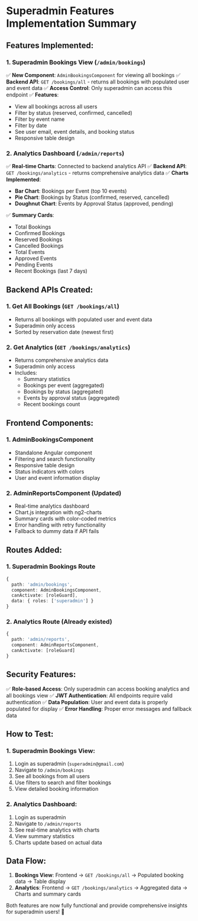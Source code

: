# Superadmin Features Implementation Summary

## Features Implemented:

### 1. **Superadmin Bookings View** (`/admin/bookings`)
✅ **New Component**: `AdminBookingsComponent` for viewing all bookings
✅ **Backend API**: `GET /bookings/all` - returns all bookings with populated user and event data
✅ **Access Control**: Only superadmin can access this endpoint
✅ **Features**:
- View all bookings across all users
- Filter by status (reserved, confirmed, cancelled)
- Filter by event name
- Filter by date
- See user email, event details, and booking status
- Responsive table design

### 2. **Analytics Dashboard** (`/admin/reports`)
✅ **Real-time Charts**: Connected to backend analytics API
✅ **Backend API**: `GET /bookings/analytics` - returns comprehensive analytics data
✅ **Charts Implemented**:
- **Bar Chart**: Bookings per Event (top 10 events)
- **Pie Chart**: Bookings by Status (confirmed, reserved, cancelled)
- **Doughnut Chart**: Events by Approval Status (approved, pending)

✅ **Summary Cards**:
- Total Bookings
- Confirmed Bookings
- Reserved Bookings
- Cancelled Bookings
- Total Events
- Approved Events
- Pending Events
- Recent Bookings (last 7 days)

## Backend APIs Created:

### 1. **Get All Bookings** (`GET /bookings/all`)
- Returns all bookings with populated user and event data
- Superadmin only access
- Sorted by reservation date (newest first)

### 2. **Get Analytics** (`GET /bookings/analytics`)
- Returns comprehensive analytics data
- Superadmin only access
- Includes:
  - Summary statistics
  - Bookings per event (aggregated)
  - Bookings by status (aggregated)
  - Events by approval status (aggregated)
  - Recent bookings count

## Frontend Components:

### 1. **AdminBookingsComponent**
- Standalone Angular component
- Filtering and search functionality
- Responsive table design
- Status indicators with colors
- User and event information display

### 2. **AdminReportsComponent** (Updated)
- Real-time analytics dashboard
- Chart.js integration with ng2-charts
- Summary cards with color-coded metrics
- Error handling with retry functionality
- Fallback to dummy data if API fails

## Routes Added:

### 1. **Superadmin Bookings Route**
```typescript
{ 
  path: 'admin/bookings', 
  component: AdminBookingsComponent, 
  canActivate: [roleGuard], 
  data: { roles: ['superadmin'] } 
}
```

### 2. **Analytics Route** (Already existed)
```typescript
{ 
  path: 'admin/reports', 
  component: AdminReportsComponent, 
  canActivate: [roleGuard] 
}
```

## Security Features:

✅ **Role-based Access**: Only superadmin can access booking analytics and all bookings view
✅ **JWT Authentication**: All endpoints require valid authentication
✅ **Data Population**: User and event data is properly populated for display
✅ **Error Handling**: Proper error messages and fallback data

## How to Test:

### 1. **Superadmin Bookings View**:
1. Login as superadmin (`superadmin@gmail.com`)
2. Navigate to `/admin/bookings`
3. See all bookings from all users
4. Use filters to search and filter bookings
5. View detailed booking information

### 2. **Analytics Dashboard**:
1. Login as superadmin
2. Navigate to `/admin/reports`
3. See real-time analytics with charts
4. View summary statistics
5. Charts update based on actual data

## Data Flow:

1. **Bookings View**: Frontend → `GET /bookings/all` → Populated booking data → Table display
2. **Analytics**: Frontend → `GET /bookings/analytics` → Aggregated data → Charts and summary cards

Both features are now fully functional and provide comprehensive insights for superadmin users! 🎉
